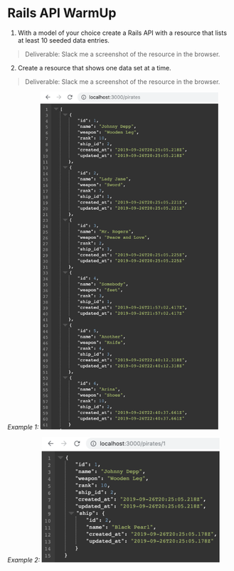 # Rails API WarmUp

1. With a model of your choice create a Rails API with a resource that lists at least 10 seeded data entries. 
  > Deliverable: Slack me a screenshot of the resource in the browser. 
  
2. Create a resource that shows one data set at a time. 
  > Deliverable: Slack me a screenshot of the resource in the browser. 
  
  *Example 1:* <img src="index.png" width="400" alt="/pirates">
  
  *Example 2:* <img src="show.png" width="400" alt="/pirates/:id">


